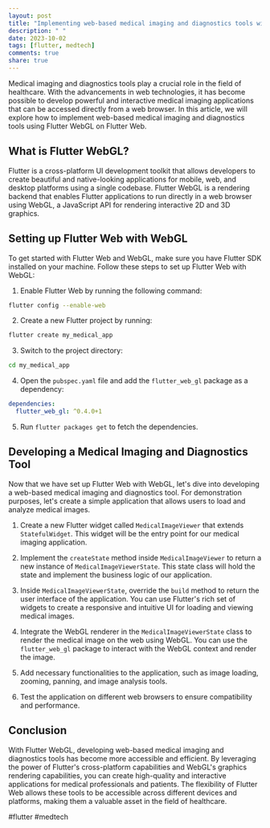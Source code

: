 ```yaml
---
layout: post
title: "Implementing web-based medical imaging and diagnostics tools with Flutter WebGL on Flutter Web"
description: " "
date: 2023-10-02
tags: [flutter, medtech]
comments: true
share: true
---
```


Medical imaging and diagnostics tools play a crucial role in the field of healthcare. With the advancements in web technologies, it has become possible to develop powerful and interactive medical imaging applications that can be accessed directly from a web browser. In this article, we will explore how to implement web-based medical imaging and diagnostics tools using Flutter WebGL on Flutter Web.

## What is Flutter WebGL?

Flutter is a cross-platform UI development toolkit that allows developers to create beautiful and native-looking applications for mobile, web, and desktop platforms using a single codebase. Flutter WebGL is a rendering backend that enables Flutter applications to run directly in a web browser using WebGL, a JavaScript API for rendering interactive 2D and 3D graphics.

## Setting up Flutter Web with WebGL

To get started with Flutter Web and WebGL, make sure you have Flutter SDK installed on your machine. Follow these steps to set up Flutter Web with WebGL:

1. Enable Flutter Web by running the following command:

```bash
flutter config --enable-web
```

2. Create a new Flutter project by running:

```bash
flutter create my_medical_app
```

3. Switch to the project directory:

```bash
cd my_medical_app
```

4. Open the `pubspec.yaml` file and add the `flutter_web_gl` package as a dependency:

```yaml
dependencies:
  flutter_web_gl: ^0.4.0+1
```

5. Run `flutter packages get` to fetch the dependencies.

## Developing a Medical Imaging and Diagnostics Tool

Now that we have set up Flutter Web with WebGL, let's dive into developing a web-based medical imaging and diagnostics tool. For demonstration purposes, let's create a simple application that allows users to load and analyze medical images.

1. Create a new Flutter widget called `MedicalImageViewer` that extends `StatefulWidget`. This widget will be the entry point for our medical imaging application.

2. Implement the `createState` method inside `MedicalImageViewer` to return a new instance of `MedicalImageViewerState`. This state class will hold the state and implement the business logic of our application.

3. Inside `MedicalImageViewerState`, override the `build` method to return the user interface of the application. You can use Flutter's rich set of widgets to create a responsive and intuitive UI for loading and viewing medical images.

4. Integrate the WebGL renderer in the `MedicalImageViewerState` class to render the medical image on the web using WebGL. You can use the `flutter_web_gl` package to interact with the WebGL context and render the image.

5. Add necessary functionalities to the application, such as image loading, zooming, panning, and image analysis tools.

6. Test the application on different web browsers to ensure compatibility and performance.

## Conclusion

With Flutter WebGL, developing web-based medical imaging and diagnostics tools has become more accessible and efficient. By leveraging the power of Flutter's cross-platform capabilities and WebGL's graphics rendering capabilities, you can create high-quality and interactive applications for medical professionals and patients. The flexibility of Flutter Web allows these tools to be accessible across different devices and platforms, making them a valuable asset in the field of healthcare.

#flutter #medtech
